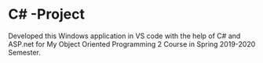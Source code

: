 # C# -Project 
Developed this Windows application in VS code with the help of C# and ASP.net for My Object Oriented Programming 2 Course in Spring 2019-2020 Semester.
